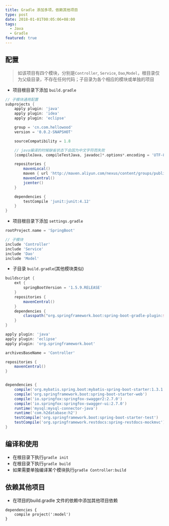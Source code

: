 ```yaml
---
title: Gradle 添加多项，依赖其他项目
type: post
date: 2018-01-01T00:05:06+08:00
tags:
  - Java
  - Gradle
featured: true
---
```


## 配置

> 如该项目有四个模块，分别是`Controller`, `Service`, `Dao`,`Model`，根目录仅为父级目录，不存在任何代码；子目录为各个相应的模块或单独的项目

- 项目根目录下添加 `build.gradle`

```gradle
// 子模块通用配置
subprojects {
    apply plugin: 'java'
    apply plugin: 'idea'
    apply plugin: 'eclipse'

    group = 'cn.com.hellowood'
    version = '0.0.2-SNAPSHOT'

    sourceCompatibility = 1.8

    // java编译的时候缺省状态下会因为中文字符而失败
    [compileJava, compileTestJava, javadoc]*.options*.encoding = 'UTF-8'

    repositories {
        mavenLocal()
        maven { url 'http://maven.aliyun.com/nexus/content/groups/public/' }
        mavenCentral()
        jcenter()
    }

    dependencies {
        testCompile 'junit:junit:4.12'
    }
}

```

- 项目根目录下添加 `settings.gradle`

```gradle
rootProject.name = 'SpringBoot'

// 子模块
include 'Controller'
include 'Service'
include 'Dao'
include 'Model'
```

- 子目录 `build.gradle`(其他模块类似)

```gradle
buildscript {
    ext {
        springBootVersion = '1.5.9.RELEASE'
    }
    repositories {
        mavenCentral()
    }
    dependencies {
        classpath("org.springframework.boot:spring-boot-gradle-plugin:${springBootVersion}")
    }
}

apply plugin: 'java'
apply plugin: 'eclipse'
apply plugin: 'org.springframework.boot'

archivesBaseName = 'Controller'

repositories {
    mavenCentral()
}


dependencies {
    compile('org.mybatis.spring.boot:mybatis-spring-boot-starter:1.3.1')
    compile('org.springframework.boot:spring-boot-starter-web')
    compile('io.springfox:springfox-swagger2:2.7.0')
    compile('io.springfox:springfox-swagger-ui:2.7.0')
    runtime('mysql:mysql-connector-java')
    runtime('com.h2database:h2')
    testCompile('org.springframework.boot:spring-boot-starter-test')
    testCompile('org.springframework.restdocs:spring-restdocs-mockmvc')
}

```

## 编译和使用

- 在根目录下执行`gradle init`
- 在根目录下执行`gradle build`
- 如果需要单独编译某个模块执行`gradle Controller:build`

## 依赖其他项目

- 在项目的build.gradle 文件的依赖中添加其他项目依赖

```
dependencies {
    compile project(':model')
}
```
